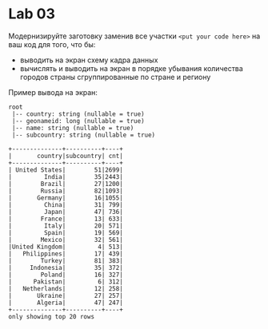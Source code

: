 # Lab 03
Модернизируйте заготовку заменив все участки ```<put your code here>``` на ваш код для того, что бы:
* выводить на экран схему кадра данных
* вычислять и выводить на экран в порядке убывания количества городов страны сгруппированные по стране и региону

Пример вывода на экран:
```
root
 |-- country: string (nullable = true)
 |-- geonameid: long (nullable = true)
 |-- name: string (nullable = true)
 |-- subcountry: string (nullable = true)

+--------------+----------+----+
|       country|subcountry| cnt|
+--------------+----------+----+
| United States|        51|2699|
|         India|        35|2443|
|        Brazil|        27|1200|
|        Russia|        82|1093|
|       Germany|        16|1055|
|         China|        31| 799|
|         Japan|        47| 736|
|        France|        13| 633|
|         Italy|        20| 571|
|         Spain|        19| 569|
|        Mexico|        32| 561|
|United Kingdom|         4| 513|
|   Philippines|        17| 439|
|        Turkey|        81| 383|
|     Indonesia|        35| 372|
|        Poland|        16| 327|
|      Pakistan|         6| 312|
|   Netherlands|        12| 258|
|       Ukraine|        27| 257|
|       Algeria|        47| 247|
+--------------+----------+----+
only showing top 20 rows
```